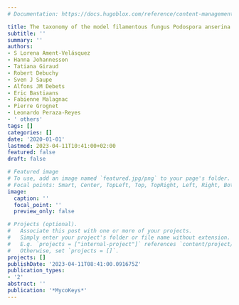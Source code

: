 ```yaml
---
# Documentation: https://docs.hugoblox.com/reference/content-management/

title: The taxonomy of the model filamentous fungus Podospora anserina
subtitle: ''
summary: ''
authors:
- S Lorena Ament-Velásquez
- Hanna Johannesson
- Tatiana Giraud
- Robert Debuchy
- Sven J Saupe
- Alfons JM Debets
- Eric Bastiaans
- Fabienne Malagnac
- Pierre Grognet
- Leonardo Peraza-Reyes
- ' others'
tags: []
categories: []
date: '2020-01-01'
lastmod: 2023-04-11T10:41:00+02:00
featured: false
draft: false

# Featured image
# To use, add an image named `featured.jpg/png` to your page's folder.
# Focal points: Smart, Center, TopLeft, Top, TopRight, Left, Right, BottomLeft, Bottom, BottomRight.
image:
  caption: ''
  focal_point: ''
  preview_only: false

# Projects (optional).
#   Associate this post with one or more of your projects.
#   Simply enter your project's folder or file name without extension.
#   E.g. `projects = ["internal-project"]` references `content/project/deep-learning/index.md`.
#   Otherwise, set `projects = []`.
projects: []
publishDate: '2023-04-11T08:41:00.091675Z'
publication_types:
- '2'
abstract: ''
publication: '*MycoKeys*'
---
```

